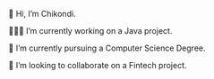👋 Hi, I’m Chikondi.

👩🏻‍💻 I’m currently working on a Java project.

🌱 I’m currently pursuing a Computer Science Degree.

🤝 I’m looking to collaborate on a Fintech project.
